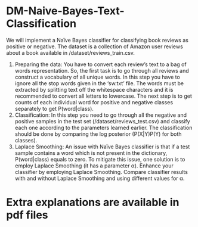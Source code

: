 # DM-Naive-Bayes-Text-Classification

We will implement a Naïve Bayes classifier for classifying book reviews as positive or
negative. The dataset is a collection of Amazon user reviews about a book available in
/dataset/reviews_train.csv.
1) Preparing the data: You have to convert each review’s text to a bag of words
representation. So, the first task is to go through all reviews and construct a vocabulary
of all unique words. In this step you have to ignore all the stop words given in the ‘sw.txt’
file. The words must be extracted by splitting text off the whitespace characters and it is
recommended to convert all letters to lowercase. The next step is to get counts of each
individual word for positive and negative classes separately to get P(word|class).
2) Classification: In this step you need to go through all the negative and positive samples
in the test set (/dataset/reviews_test.csv) and classify each one according to the
parameters learned earlier. The classification should be done by comparing the log
posterior (P(X|Y)P(Y) for both classes).
3) Laplace Smoothing: An issue with Naïve Bayes classifier is that if a test sample contains a
word which is not present in the dictionary, P(word|class) equals to zero. To mitigate this
issue, one solution is to employ Laplace Smoothing (it has a parameter α). Enhance your
classifier by employing Laplace Smoothing. Compare classifier results with and without
Laplace Smoothing and using different values for α.

# Extra explanations are available in pdf files
